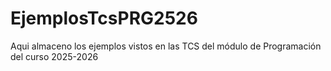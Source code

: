 # EjemplosTcsPRG2526
Aqui almaceno los ejemplos vistos en las TCS del módulo de Programación del curso 2025-2026
